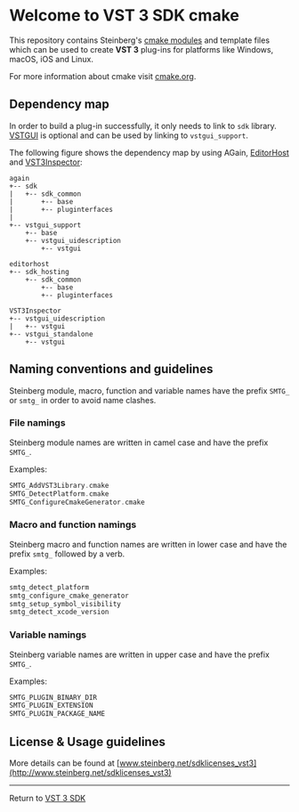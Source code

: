 # Welcome to VST 3 SDK cmake

This repository contains Steinberg's [cmake modules](https://cmake.org/cmake/help/latest/manual/cmake-modules.7.html) and template files which can be used to create **VST 3** plug-ins for platforms like Windows, macOS, iOS and Linux.

For more information about cmake visit [cmake.org](https:://www.cmake.org/).

## Dependency map

In order to build a plug-in successfully, it only needs to link to ```sdk``` library. [VSTGUI](https://steinbergmedia.github.io/vst3_dev_portal/pages/What+is+the+VST+3+SDK/VSTGUI.html) is optional and can be used by linking to ```vstgui_support```.

The following figure shows the dependency map by using AGain, [EditorHost](https://steinbergmedia.github.io/vst3_dev_portal/pages/What+is+the+VST+3+SDK/EditorHost.html) and [VST3Inspector](https://steinbergmedia.github.io/vst3_dev_portal/pages/What+is+the+VST+3+SDK/VST3Inspector.html):

```tree
again
+-- sdk
|   +-- sdk_common
|       +-- base
|       +-- pluginterfaces
|
+-- vstgui_support
    +-- base
    +-- vstgui_uidescription
        +-- vstgui
```

```tree
editorhost
+-- sdk_hosting
    +-- sdk_common
        +-- base
        +-- pluginterfaces
```

```tree
VST3Inspector
+-- vstgui_uidescription
|   +-- vstgui
+-- vstgui_standalone
    +-- vstgui
```

## Naming conventions and guidelines

Steinberg module, macro, function and variable names have the prefix ```SMTG_``` or ```smtg_``` in order to avoid name clashes.

### File namings

Steinberg module names are written in camel case and have the prefix ```SMTG_```.

Examples:

```c
SMTG_AddVST3Library.cmake
SMTG_DetectPlatform.cmake
SMTG_ConfigureCmakeGenerator.cmake
```

### Macro and function namings

Steinberg macro and function names are written in lower case and have the prefix ```smtg_``` followed by a verb.

Examples:

```c
smtg_detect_platform
smtg_configure_cmake_generator
smtg_setup_symbol_visibility
smtg_detect_xcode_version
```

### Variable namings

Steinberg variable names are written in upper case and have the prefix ```SMTG_```.

Examples:

```c
SMTG_PLUGIN_BINARY_DIR
SMTG_PLUGIN_EXTENSION
SMTG_PLUGIN_PACKAGE_NAME
```

## License & Usage guidelines

More details can be found at [www.steinberg.net/sdklicenses_vst3](http://www.steinberg.net/sdklicenses_vst3)

----
Return to [VST 3 SDK](https://github.com/steinbergmedia/vst3sdk)
